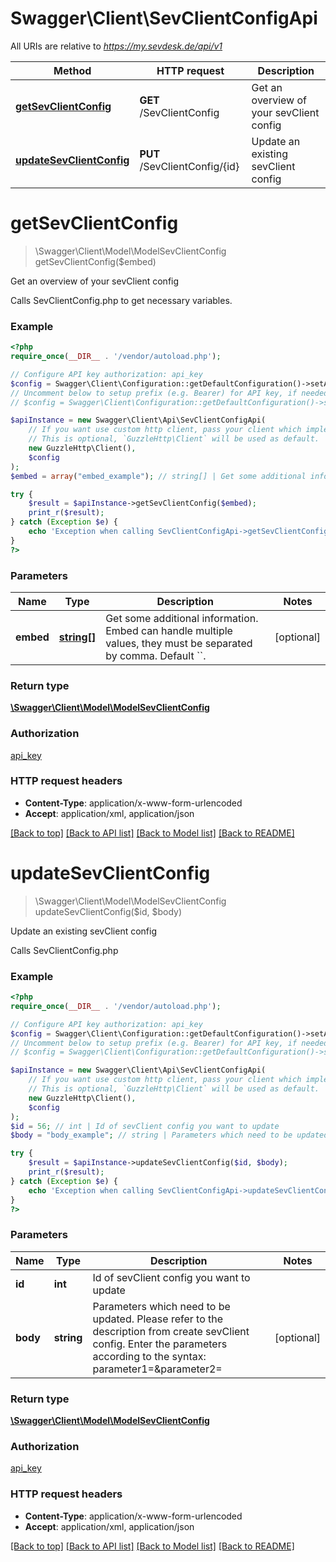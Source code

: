 # Swagger\Client\SevClientConfigApi

All URIs are relative to *https://my.sevdesk.de/api/v1*

Method | HTTP request | Description
------------- | ------------- | -------------
[**getSevClientConfig**](SevClientConfigApi.md#getSevClientConfig) | **GET** /SevClientConfig | Get an overview of your sevClient config
[**updateSevClientConfig**](SevClientConfigApi.md#updateSevClientConfig) | **PUT** /SevClientConfig/{id} | Update an existing sevClient config


# **getSevClientConfig**
> \Swagger\Client\Model\ModelSevClientConfig getSevClientConfig($embed)

Get an overview of your sevClient config

Calls SevClientConfig.php to get necessary variables.

### Example
```php
<?php
require_once(__DIR__ . '/vendor/autoload.php');

// Configure API key authorization: api_key
$config = Swagger\Client\Configuration::getDefaultConfiguration()->setApiKey('token', 'YOUR_API_KEY');
// Uncomment below to setup prefix (e.g. Bearer) for API key, if needed
// $config = Swagger\Client\Configuration::getDefaultConfiguration()->setApiKeyPrefix('token', 'Bearer');

$apiInstance = new Swagger\Client\Api\SevClientConfigApi(
    // If you want use custom http client, pass your client which implements `GuzzleHttp\ClientInterface`.
    // This is optional, `GuzzleHttp\Client` will be used as default.
    new GuzzleHttp\Client(),
    $config
);
$embed = array("embed_example"); // string[] | Get some additional information. Embed can handle multiple values, they must be separated by comma. Default ``.

try {
    $result = $apiInstance->getSevClientConfig($embed);
    print_r($result);
} catch (Exception $e) {
    echo 'Exception when calling SevClientConfigApi->getSevClientConfig: ', $e->getMessage(), PHP_EOL;
}
?>
```

### Parameters

Name | Type | Description  | Notes
------------- | ------------- | ------------- | -------------
 **embed** | [**string[]**](../Model/string.md)| Get some additional information. Embed can handle multiple values, they must be separated by comma. Default &#x60;&#x60;. | [optional]

### Return type

[**\Swagger\Client\Model\ModelSevClientConfig**](../Model/ModelSevClientConfig.md)

### Authorization

[api_key](../../README.md#api_key)

### HTTP request headers

 - **Content-Type**: application/x-www-form-urlencoded
 - **Accept**: application/xml, application/json

[[Back to top]](#) [[Back to API list]](../../README.md#documentation-for-api-endpoints) [[Back to Model list]](../../README.md#documentation-for-models) [[Back to README]](../../README.md)

# **updateSevClientConfig**
> \Swagger\Client\Model\ModelSevClientConfig updateSevClientConfig($id, $body)

Update an existing sevClient config

Calls SevClientConfig.php

### Example
```php
<?php
require_once(__DIR__ . '/vendor/autoload.php');

// Configure API key authorization: api_key
$config = Swagger\Client\Configuration::getDefaultConfiguration()->setApiKey('token', 'YOUR_API_KEY');
// Uncomment below to setup prefix (e.g. Bearer) for API key, if needed
// $config = Swagger\Client\Configuration::getDefaultConfiguration()->setApiKeyPrefix('token', 'Bearer');

$apiInstance = new Swagger\Client\Api\SevClientConfigApi(
    // If you want use custom http client, pass your client which implements `GuzzleHttp\ClientInterface`.
    // This is optional, `GuzzleHttp\Client` will be used as default.
    new GuzzleHttp\Client(),
    $config
);
$id = 56; // int | Id of sevClient config you want to update
$body = "body_example"; // string | Parameters which need to be updated. Please refer to the description from create sevClient config.    Enter the parameters according to the syntax: parameter1=&parameter2=

try {
    $result = $apiInstance->updateSevClientConfig($id, $body);
    print_r($result);
} catch (Exception $e) {
    echo 'Exception when calling SevClientConfigApi->updateSevClientConfig: ', $e->getMessage(), PHP_EOL;
}
?>
```

### Parameters

Name | Type | Description  | Notes
------------- | ------------- | ------------- | -------------
 **id** | **int**| Id of sevClient config you want to update |
 **body** | **string**| Parameters which need to be updated. Please refer to the description from create sevClient config.    Enter the parameters according to the syntax: parameter1&#x3D;&amp;parameter2&#x3D; | [optional]

### Return type

[**\Swagger\Client\Model\ModelSevClientConfig**](../Model/ModelSevClientConfig.md)

### Authorization

[api_key](../../README.md#api_key)

### HTTP request headers

 - **Content-Type**: application/x-www-form-urlencoded
 - **Accept**: application/xml, application/json

[[Back to top]](#) [[Back to API list]](../../README.md#documentation-for-api-endpoints) [[Back to Model list]](../../README.md#documentation-for-models) [[Back to README]](../../README.md)

